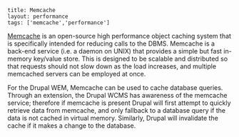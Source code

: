 ```
title: Memcache
layout: performance
tags: ['memcache','performance']
```

[Memcache][memcache] is an open-source high performance object caching system that is specifically intended for reducing calls to the DBMS. Memcache is a back-end service (i.e. a daemon on UNIX) that provides a simple but fast in-memory key/value store. This is designed to be scalable and distributed so that requests should not slow down as the load increases, and multiple memcached servers can be employed at once.

For the Drupal WEM, Memcache can be used to cache database queries. Through an extension, the Drupal WCMS has awareness of the memcache service; therefore if memcache is present Drupal will first attempt to quickly retrieve data from memcache, and only fallback to a database query if the data is not cached in virtual memory. Similarly, Drupal will invalidate the cache if it makes a change to the database.

<!-- Links Referenced -->

[memcache]:  http://memcache.org
